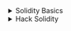 <details>
<summary>Solidity Basics</summary>

1. [Verify Signature | Solidity 0.8](https://youtu.be/vYwYe-Gv_XI)
1. [Multiple Inheritances | Solidity 0.8](https://youtu.be/ITxPOG9Djwc)
1. [Create2 | Solidity 0.8](https://youtu.be/883-koWrsO4)
1. [Vault | Solidity 0.8](https://youtu.be/HHoa0c3AOqo)
1. [Multi Delegatecall | Solidity 0.8](https://youtu.be/NkTWU6tc9WU)
1. [Staking Rewards | Solidity 0.8](https://youtu.be/OJ-IRzCYSXI)

1. [Learning Solidity : Tutorial 3 Custom Modifiers and Error Handling](https://youtu.be/3ObTNzDM3wI)
1. [Learning Solidity : Tutorial 5 Event logging and Transaction Information](https://youtu.be/Jlq997yOoRs)
1. [Learning Solidity : Tutorial 7 Extending String Functionality and Bytes](https://youtu.be/6iiWwT0O2fY)
1. [Learning Solidity : Tutorial 30 Gas Explained](https://youtu.be/sPrYkYk_Beo)

1. [Hashlips - Solidity best practices](https://youtu.be/5aSgnkjo3P8)
1. [Fuzzing Timestamp and Caller with Echidna](https://youtu.be/dpK9a4WRXtA)

1. [Indexing Smart Contracts with OpenZeppelin Subgraphs & The Graph](https://youtu.be/qmTqBWQBnow)
1. [@openzeppelin/wizard](https://www.npmjs.com/package/@openzeppelin/wizard)
1. [This simple smart contract will make you rich!](https://youtu.be/BuhtWeSDStU)
1. [dapptools](https://youtu.be/zaNqnuQ4H8Q)
1. [Ultimate Solidity Tutorial: DeFi, Flash Loans, Hacking, NFTs & more!](https://youtu.be/eoQJ6nFZOcs)

</details>

<details>
<summary>Hack Solidity</summary>

1. [Reentrancy | Hack Solidity (0.6)](https://youtu.be/4Mm3BCyHtDY)
1. [Arithmetic Overflow and Underflow | Hack Solidity (0.6)](https://youtu.be/zqHb-ipbmIo)
1. [Forcefully Send Ether with selfdestruct | Hack Solidity (0.6)](https://youtu.be/cODYglsn3bs)
1. [Accessing Private Data | Hack Solidity (0.6)](https://youtu.be/Gg6nt3YW74o)
1. [Unsafe Delegatecall (part 1) | Hack Solidity (0.6)](https://youtu.be/bqn-HzRclps)
1. [Unsafe Delegatecall (part 2) | Hack Solidity (0.6)](https://youtu.be/oinniLm5gAM)
1. [Denial of Service | Hack Solidity (0.6)](https://youtu.be/qtLI7K1L1bg)
1. [Phishing with tx.origin | Hack Solidity (0.6)](https://youtu.be/mk4wDlVB4ro)
1. [Hiding Malicious Code | Hack Solidity (0.6)](https://youtu.be/qDYlauM00lY)
1. [Honeypot | Hack Solidity (0.6)](https://youtu.be/d0q5zVnNLWs)

1. [Front Running | Hack Solidity (0.6)](https://youtu.be/MN55R440twQ)
1. [Block Timestamp Manipulation | Hack Solidity (0.6)](https://youtu.be/u_qlgw2G5wM)
1. [Signature Replay | Hack Solidity (0.6)](https://youtu.be/jq1b-ZDRVDc)
1. [Decentralized Applications Architecture: Wallet, Frontend, Backend & Smart Contract](https://youtu.be/JUXeIIhOxpE)
1. [How to find Solidity vulnerabilities](https://youtu.be/R1eZCmR91vQ)

</details>
